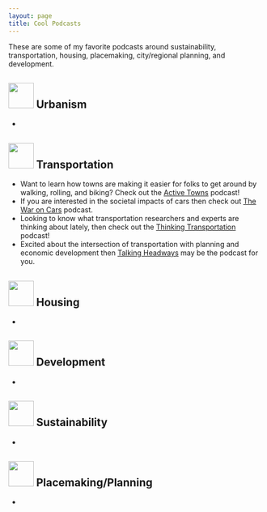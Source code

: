 ```yaml
---
layout: page
title: Cool Podcasts
---
```


These are some of my favorite podcasts around sustainability, transportation, housing, placemaking, city/regional planning, and development.

## <img src="https://img.icons8.com/ios/50/city.png" height="50px"> Urbanism 
- 

## <img src="https://img.icons8.com/ios/50/crossing.png" height="50px"> Transportation
- Want to learn how towns are making it easier for folks to get around by walking, rolling, and biking? Check out the [Active Towns](https://www.activetowns.org/category/podcast/) podcast!
- If you are interested in the societal impacts of cars then check out [The War on Cars](https://thewaroncars.org/) podcast.
- Looking to know what transportation researchers and experts are thinking about lately, then check out the [Thinking Transportation](https://tti.tamu.edu/thinking-transportation/) podcast! 
- Excited about the intersection of transportation with planning and economic development then [Talking Headways](https://streetsblog.libsyn.com/) may be the podcast for you.

## <img src="https://img.icons8.com/ios/50/neighborhood.png" height="50px"> Housing
- 

## <img src="https://img.icons8.com/ios/50/constructing.png" height="50px"> Development
- 

## <img src="https://img.icons8.com/external-vitaliy-gorbachev-lineal-vitaly-gorbachev/60/external-sustainable-ecology-vitaliy-gorbachev-lineal-vitaly-gorbachev.png" height="50px"> Sustainability
- 

## <img src="https://img.icons8.com/ios/50/park-with-street-light.png" height="50px"> Placemaking/Planning
- 